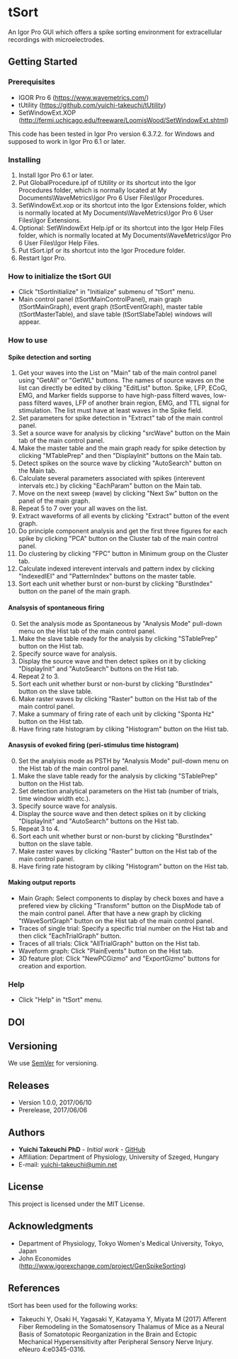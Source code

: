 # tSort
An Igor Pro GUI which offers a spike sorting environment for extracellular recordings with microelectrodes.

## Getting Started

### Prerequisites
* IGOR Pro 6 (https://www.wavemetrics.com/)
* tUtility (https://github.com/yuichi-takeuchi/tUtility)
* SetWindowExt.XOP (http://fermi.uchicago.edu/freeware/LoomisWood/SetWindowExt.shtml)

This code has been tested in Igor Pro version 6.3.7.2. for Windows and supposed to work in Igor Pro 6.1 or later.

### Installing
1. Install Igor Pro 6.1 or later.
2. Put GlobalProcedure.ipf of tUtility or its shortcut into the Igor Procedures folder, which is normally located at My Documents\WaveMetrics\Igor Pro 6 User Files\Igor Procedures.
3. SetWindowExt.xop or its shortcut into the Igor Extensions folder, which is normally located at My Documents\WaveMetrics\Igor Pro 6 User Files\Igor Extensions.
4. Optional: SetWindowExt Help.ipf or its shortcut into the Igor Help Files folder, which is normally located at My Documents\WaveMetrics\Igor Pro 6 User Files\Igor Help Files.
5. Put tSort.ipf or its shortcut into the Igor Procedure folder.
6. Restart Igor Pro.

### How to initialize the tSort GUI
* Click "tSortInitialize" in "Initialize" submenu of "tSort" menu.
* Main control panel (tSortMainControlPanel), main graph (tSortMainGraph), event graph (tSortEventGraph), master table (tSortMasterTable), and slave table (tSortSlabeTable) windows will appear.

### How to use 
#### Spike detection and sorting
1. Get your waves into the List on "Main" tab of the main control panel using "GetAll" or "GetWL" buttons. The names of source waves on the list can directly be edited by cliking "EditList" button. Spike, LFP, ECoG, EMG, and Marker fields supporse to have high-pass filterd waves, low-pass filterd waves, LFP of another brain region, EMG, and TTL signal for stimulation. The list must have at least waves in the Spike field.
2. Set parameters for spike detection in "Extract" tab of the main control panel.
3. Set a source wave for analysis by clicking "srcWave" button on the Main tab of the main control panel.
4. Make the master table and the main graph ready for spike detection by clicking "MTablePrep" and then "DisplayInit" buttons on the Main tab.
5. Detect spikes on the source wave by clicking "AutoSearch" button on the Main tab.
6. Calculate several parameters associated with spikes (interevent intervals etc.) by clicking "EachParam" button on the Main tab.
7. Move on the next sweep (wave) by clicking "Next Sw" button on the panel of the main graph.
8. Repeat 5 to 7 over your all waves on the list.
9. Extract waveforms of all events by clicking "Extract" button of the event graph.
10. Do principle component analysis and get the first three figures for each spike by clicking "PCA" button on the Cluster tab of the main control panel.
11. Do clustering by clicking "FPC" button in Minimum group on the Cluster tab.
12. Calculate indexed interevent intervals and pattern index by clicking "IndexedIEI" and "PatternIndex" buttons on the master table.
13. Sort each unit whether burst or non-burst by clicking "BurstIndex" button on the panel of the main graph.

#### Analsysis of spontaneous firing
0. Set the analysis mode as Spontaneous by "Analysis Mode" pull-down menu on the Hist tab of the main control panel.
1. Make the slave table ready for the analysis by clicking "STablePrep" button on the Hist tab.
2. Specify source wave for analysis.
3. Display the source wave and then detect spikes on it by clicking "DisplayInit" and "AutoSearch" buttons on the Hist tab.
4. Repeat 2 to 3.
5. Sort each unit whether burst or non-burst by clicking "BurstIndex" button on the slave table.
6. Make raster waves by clicking "Raster" button on the Hist tab of the main control panel.
7. Make a summary of firing rate of each unit by clicking "Sponta Hz" button on the Hist tab.
8. Have firing rate histogram by cliking "Histogram" button on the Hist tab.

#### Anasysis of evoked firing (peri-stimulus time histogram)
0. Set the analyisis mode as PSTH by "Analysis Mode" pull-down menu on the Hist tab of the main control panel.
1. Make the slave table ready for the analysis by clicking "STablePrep" button on the Hist tab.
2. Set detection analytical parameters on the Hist tab (number of trials, time window width etc.).
3. Specify source wave for analysis.
4. Display the source wave and then detect spikes on it by clicking "DisplayInit" and "AutoSearch" buttons on the Hist tab.
5. Repeat 3 to 4.
6. Sort each unit whether burst or non-burst by clicking "BurstIndex" button on the slave table.
7. Make raster waves by clicking "Raster" button on the Hist tab of the main control panel.
8. Have firing rate histogram by cliking "Histogram" button on the Hist tab.

#### Making output reports
* Main Graph: Select components to display by check boxes and have a prefered view by clicking "Transform" button on the DispMode tab of the main control panel. After that have a new graph by clicking "tWaveSortGraph" button on the Hist tab of the main control panel.
* Traces of single trial: Specify a specific trial number on the Hist tab and then click "EachTrialGraph" button.
* Traces of all trials: Click "AllTrialGraph" button on the Hist tab.
* Waveform graph: Click "PlainEvents" button on the Hist tab.
* 3D feature plot: Click "NewPCGizmo" and "ExportGizmo" buttons for creation and exportion.

### Help
* Click "Help" in "tSort" menu.

## DOI

## Versioning
We use [SemVer](http://semver.org/) for versioning.

## Releases
* Version 1.0.0, 2017/06/10
* Prerelease, 2017/06/06

## Authors
* **Yuichi Takeuchi PhD** - *Initial work* - [GitHub](https://github.com/yuichi-takeuchi)
* Affiliation: Department of Physiology, University of Szeged, Hungary
* E-mail: yuichi-takeuchi@umin.net

## License
This project is licensed under the MIT License.

## Acknowledgments
* Department of Physiology, Tokyo Women's Medical University, Tokyo, Japan
* John Economides (http://www.igorexchange.com/project/GenSpikeSorting)

## References
tSort has been used for the following works:

* Takeuchi Y, Osaki H, Yagasaki Y, Katayama Y, Miyata M (2017) Afferent Fiber Remodeling in the Somatosensory Thalamus of Mice as a Neural Basis of Somatotopic Reorganization in the Brain and Ectopic Mechanical Hypersensitivity after Peripheral Sensory Nerve Injury. eNeuro 4:e0345-0316.
